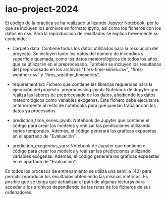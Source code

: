 # iao-project-2024
El código de la práctica se ha realizado utilizando Jupyter Notebook, por lo que se incluyen los archivos en formato ipynb, así como los ficheros con los datos en csv.
Para la reproducción de resultados se explica brevemente su contenido:

- Carpeta data: Contiene todos los datos utilizados para la resolución del proyecto. Se incluyen tanto los datos del número de incendios y superficie quemada, como los datos meteorológicos de todos los años, que se utilizarán en el preprocesado. También se incluyen los resultados del preprocesado en los archivos "fires-time-series.csv", "fires-weather.csv" y "fires_weather_timeseries".

- requirement.txt: Fichero que contiene las librerías requeridas para la ejecución del proyecto.
preprocessing.ipynb: Notebook de Jupyter que realiza las labores de preprocesado de los datos, añadiendo los datos meteorológicos como variables exógenas. Este fichero debe ejecutarse anteriormente al resto de notebooks para que puedan trabajar con los datos ya procesados.

- prediction_time_series.ipynb: Notebook de Jupyter que contiene el código para crear los modelos y realizar las predicciones utilizando series temporales. Además, el código generará las gráficas expuestas en el apartado de "Evaluación".

- prediction_exogenous_vars: Notebook de Jupyter que contiene el código para crear los modelos y realizar las predicciones utilizando variables exógenas. Además, el código generará las gráficas expuestas en el apartado de "Evaluación".

En todos los procesos de entrenamiento se utiliza una semilla (42) para permitir reproducir los resultados obteniendo las mismas métricas.
Es posible que se tenga que actualizar el path de algunas lecturas para acceder a los archivos dependiendo de las rutas de los ficheros de sus ordenadores.
